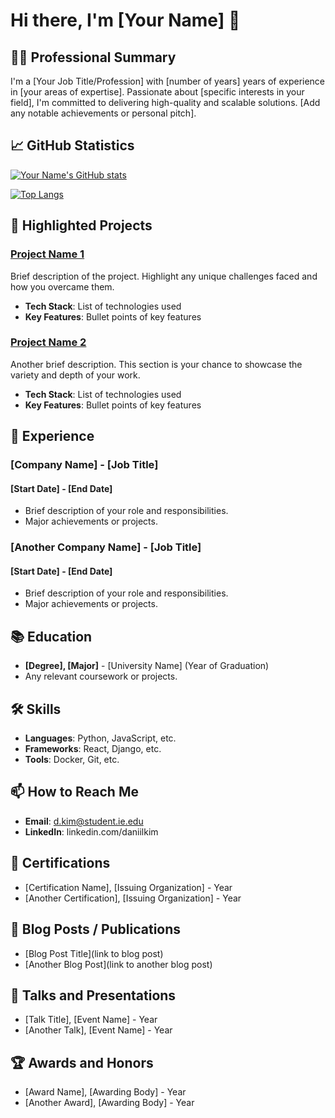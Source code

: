 # Hi there, I'm [Your Name] 👋

## 👨‍💻 Professional Summary
I'm a [Your Job Title/Profession] with [number of years] years of experience in [your areas of expertise]. Passionate about [specific interests in your field], I'm committed to delivering high-quality and scalable solutions. [Add any notable achievements or personal pitch].

## 📈 GitHub Statistics

[![Your Name's GitHub stats](https://github-readme-stats.vercel.app/api?username=yourusername&show_icons=true&theme=radical)](https://github.com/yourusername/github-readme-stats)

[![Top Langs](https://github-readme-stats.vercel.app/api/top-langs/?username=yourusername&layout=compact)](https://github.com/yourusername/github-readme-stats)

## 🌟 Highlighted Projects

### [Project Name 1](link-to-the-project)
Brief description of the project. Highlight any unique challenges faced and how you overcame them.

- **Tech Stack**: List of technologies used
- **Key Features**: Bullet points of key features

### [Project Name 2](link-to-the-project)
Another brief description. This section is your chance to showcase the variety and depth of your work.

- **Tech Stack**: List of technologies used
- **Key Features**: Bullet points of key features

## 💼 Experience

### [Company Name] - [Job Title]
#### [Start Date] - [End Date]
- Brief description of your role and responsibilities.
- Major achievements or projects.

### [Another Company Name] - [Job Title]
#### [Start Date] - [End Date]
- Brief description of your role and responsibilities.
- Major achievements or projects.

## 📚 Education

- **[Degree], [Major]** - [University Name] (Year of Graduation)
- Any relevant coursework or projects.

## 🛠 Skills
- **Languages**: Python, JavaScript, etc.
- **Frameworks**: React, Django, etc.
- **Tools**: Docker, Git, etc.

## 📫 How to Reach Me
- **Email**: d.kim@student.ie.edu
- **LinkedIn**: linkedin.com/daniilkim

## 📄 Certifications
- [Certification Name], [Issuing Organization] - Year
- [Another Certification], [Issuing Organization] - Year

<!-- Optional sections -->
## 📖 Blog Posts / Publications
- [Blog Post Title](link to blog post)
- [Another Blog Post](link to another blog post)

## 🎤 Talks and Presentations
- [Talk Title], [Event Name] - Year
- [Another Talk], [Event Name] - Year

## 🏆 Awards and Honors
- [Award Name], [Awarding Body] - Year
- [Another Award], [Awarding Body] - Year

<!-- This is a comment in Markdown -->
